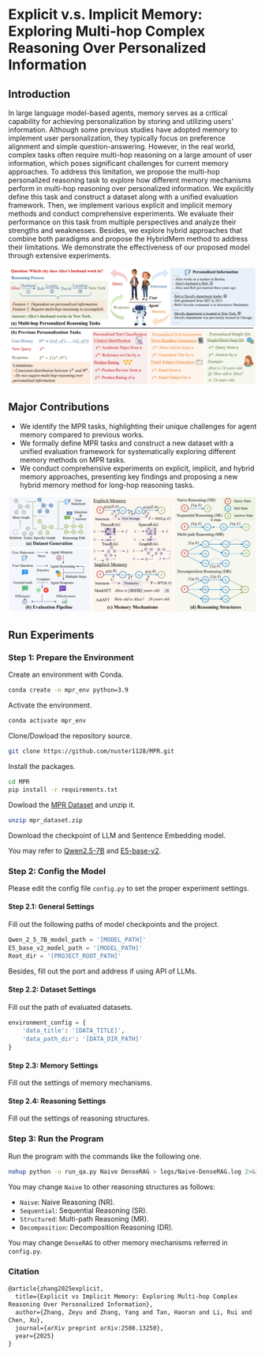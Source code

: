 # Explicit v.s. Implicit Memory: Exploring Multi-hop Complex Reasoning Over Personalized Information

## Introduction
In large language model-based agents, memory serves as a critical capability for achieving personalization by storing and utilizing users' information. Although some previous studies have adopted memory to implement user personalization, they typically focus on preference alignment and simple question-answering. However, in the real world, complex tasks often require multi-hop reasoning on a large amount of user information, which poses significant challenges for current memory approaches. To address this limitation, we propose the multi-hop personalized reasoning task to explore how different memory mechanisms perform in multi-hop reasoning over personalized information. We explicitly define this task and construct a dataset along with a unified evaluation framework. Then, we implement various explicit and implicit memory methods and conduct comprehensive experiments. We evaluate their performance on this task from multiple perspectives and analyze their strengths and weaknesses. Besides, we explore hybrid approaches that combine both paradigms and propose the HybridMem method to address their limitations. We demonstrate the effectiveness of our proposed model through extensive experiments.

![Introduction](assets/figure1.png)

## Major Contributions
- We identify the MPR tasks, highlighting their unique challenges for agent memory compared to previous works.
- We formally define MPR tasks and construct a new dataset with a unified evaluation framework for systematically exploring different memory methods on MPR tasks.
- We conduct comprehensive experiments on explicit, implicit, and hybrid memory approaches, presenting key findings and proposing a new hybrid memory method for long-hop reasoning tasks.

![Pipeline](assets/figure2.png)

## Run Experiments

### Step 1: Prepare the Environment

Create an environment with Conda.
```bash
conda create -n mpr_env python=3.9
```

Activate the environment.
```bash
conda activate mpr_env
```

Clone/Dowload the repository source.

```bash
git clone https://github.com/nuster1128/MPR.git
```

Install the packages.
```bash
cd MPR
pip install -r requirements.txt
```

Dowload the [MPR Dataset](https://drive.google.com/file/d/1a0Ya9buk1I0hsGoaRX8bW0QJjsKuN4FR/view?usp=sharing) and unzip it.
```bash
unzip mpr_dataset.zip
```

Download the checkpoint of LLM and Sentence Embedding model.

You may refer to [Qwen2.5-7B](https://huggingface.co/Qwen/Qwen2.5-7B) and [E5-base-v2](https://huggingface.co/intfloat/e5-base-v2).

### Step 2: Config the Model

Please edit the config file `config.py` to set the proper experiment settings.

#### Step 2.1: General Settings

Fill out the following paths of model checkpoints and the project.
```python
Qwen_2_5_7B_model_path = '[MODEL_PATH]'
E5_base_v2_model_path = '[MODEL_PATH]'
Root_dir = '[PROJECT_ROOT_PATH]'
```
Besides, fill out the port and address if using API of LLMs.

#### Step 2.2: Dataset Settings
Fill out the path of evaluated datasets.
```python
environment_config = {
    'data_title': '[DATA_TITLE]',
    'data_path_dir': '[DATA_DIR_PATH]'
}
```

#### Step 2.3: Memory Settings
Fill out the settings of memory mechanisms.

#### Step 2.4: Reasoning Settings
Fill out the settings of reasoning structures.

### Step 3: Run the Program
Run the program with the commands like the following one.
```bash
nohup python -u run_qa.py Naive DenseRAG > logs/Naive-DenseRAG.log 2>&1 &
```

You may change `Naive` to other reasoning structures as follows:

- `Naive`: Naive Reasoning (NR).
- `Sequential`: Sequential Reasoning (SR).
- `Structured`: Multi-path Reasoning (MR).
- `Decomposition`: Decomposition Reasoning (DR).

You may change `DenseRAG` to other memory mechanisms referred in `config.py`.

### Citation
```
@article{zhang2025explicit,
  title={Explicit vs Implicit Memory: Exploring Multi-hop Complex Reasoning Over Personalized Information},
  author={Zhang, Zeyu and Zhang, Yang and Tan, Haoran and Li, Rui and Chen, Xu},
  journal={arXiv preprint arXiv:2508.13250},
  year={2025}
}
```